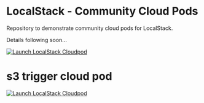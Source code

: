 # LocalStack - Community Cloud Pods

Repository to demonstrate community cloud pods for LocalStack.

Details following soon...

[![Launch LocalStack Cloudpod](https://localstack.cloud/gh/launch-pod-badge.svg)](https://app.localstack.cloud/launchpad?url=https://raw.githubusercontent.com/giograno/pods/main/pod-test)

# s3 trigger cloud pod
[![Launch LocalStack Cloudpod](https://localstack.cloud/gh/launch-pod-badge.svg)](https://app.localstack.cloud/launchpad?url=https://github.com/localstack/cloud-pods/raw/main/s3-trigger-thumbnail/s3-trigger-thumbnail)
